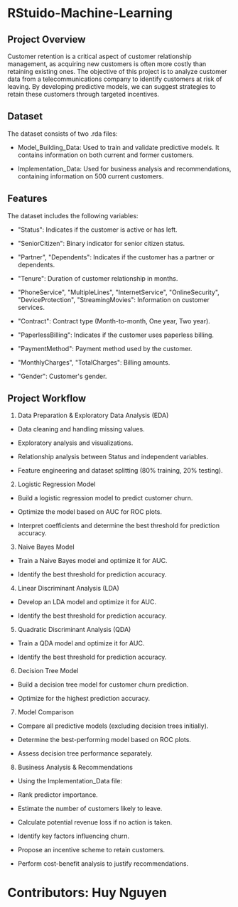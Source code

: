 # RStuido-Machine-Learning
## Project Overview

Customer retention is a critical aspect of customer relationship management, as acquiring new customers is often more costly than retaining existing ones. The objective of this project is to analyze customer data from a telecommunications company to identify customers at risk of leaving. By developing predictive models, we can suggest strategies to retain these customers through targeted incentives.

## Dataset

The dataset consists of two .rda files:

- Model_Building_Data: Used to train and validate predictive models. It contains information on both current and former customers.

- Implementation_Data: Used for business analysis and recommendations, containing information on 500 current customers.

## Features

The dataset includes the following variables:

- "Status": Indicates if the customer is active or has left.

- "SeniorCitizen": Binary indicator for senior citizen status.

- "Partner", "Dependents": Indicates if the customer has a partner or dependents.

- "Tenure": Duration of customer relationship in months.

- "PhoneService", "MultipleLines", "InternetService", "OnlineSecurity", "DeviceProtection",  "StreamingMovies": Information on customer services.

- "Contract": Contract type (Month-to-month, One year, Two year).

- "PaperlessBilling": Indicates if the customer uses paperless billing.

- "PaymentMethod": Payment method used by the customer.

- "MonthlyCharges", "TotalCharges": Billing amounts.

- "Gender": Customer's gender.

## Project Workflow

1. Data Preparation & Exploratory Data Analysis (EDA)

- Data cleaning and handling missing values.

- Exploratory analysis and visualizations.

- Relationship analysis between Status and independent variables.

- Feature engineering and dataset splitting (80% training, 20% testing).

2. Logistic Regression Model

- Build a logistic regression model to predict customer churn.

- Optimize the model based on AUC for ROC plots.

- Interpret coefficients and determine the best threshold for prediction accuracy.

3. Naive Bayes Model

- Train a Naive Bayes model and optimize it for AUC.

- Identify the best threshold for prediction accuracy.

4. Linear Discriminant Analysis (LDA)

- Develop an LDA model and optimize it for AUC.

- Identify the best threshold for prediction accuracy.

5. Quadratic Discriminant Analysis (QDA)

- Train a QDA model and optimize it for AUC.

- Identify the best threshold for prediction accuracy.

6. Decision Tree Model

- Build a decision tree model for customer churn prediction.

- Optimize for the highest prediction accuracy.

7. Model Comparison

- Compare all predictive models (excluding decision trees initially).

- Determine the best-performing model based on ROC plots.

- Assess decision tree performance separately.

8. Business Analysis & Recommendations

- Using the Implementation_Data file:

- Rank predictor importance.

- Estimate the number of customers likely to leave.

- Calculate potential revenue loss if no action is taken.

- Identify key factors influencing churn.

- Propose an incentive scheme to retain customers.

- Perform cost-benefit analysis to justify recommendations.

# Contributors: Huy Nguyen
